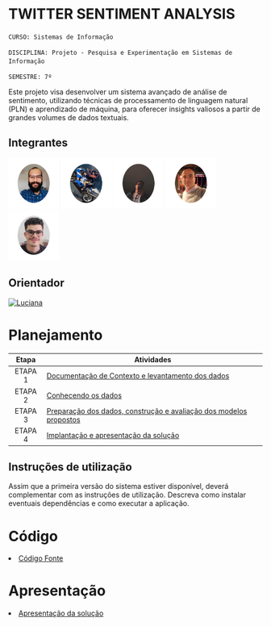 # TWITTER SENTIMENT ANALYSIS

`CURSO: Sistemas de Informação`

`DISCIPLINA: Projeto - Pesquisa e Experimentação em Sistemas de Informação`

`SEMESTRE: 7º`

Este projeto visa desenvolver um sistema avançado de análise de sentimento, utilizando técnicas de processamento de linguagem natural (PLN) e aprendizado de máquina, para oferecer insights valiosos a partir de grandes volumes de dados textuais.

## Integrantes

<a href="https://github.com/alonso-boj" title="Alonso Batista de Oliveira Junior" rel="nofollow"><img src="docs/img/alonso.png" alt="Alonso" data-canonical-src="https://github.com/alonso-boj" width="100vw"/></a>
<a href="https://github.com/Dande06" title="André Moreira de Carvalho" rel="nofollow"><img src="docs/img/andre.png" alt="Andre" data-canonical-src="https://github.com/Dande06" width="100vw"/></a>
<a href="https://github.com/gstvcastroc" title="Gustavo Castro Candeia" rel="nofollow"><img src="docs/img/gustavo.png" alt="Gustavo" data-canonical-src="https://github.com/gstvcastroc" width="100vw"/></a>
<a href="https://github.com/halexmaciel" title="Halex Maciel Silva Vieira" rel="nofollow"><img src="docs/img/halex.png" alt="Halex" data-canonical-src="https://github.com/halexmaciel" width="100vw"/></a>
<a href="https://github.com/WelbertJr" title="Welbert Luiz Silva Junior" rel="nofollow"><img src="docs/img/welbert.png" alt="Welbert" data-canonical-src="https://github.com/WelbertJr" width="100vw"/></a>


## Orientador

<a href="https://github.com/ldenardin" title="Luciana de Nardin" rel="nofollow"><img src="docs/img/luciana.jpge" alt="Luciana" data-canonical-src="https://github.com/ldenardin" width="100vw"/></a>

# Planejamento

| Etapa         | Atividades |
|  :----:   | ----------- |
| ETAPA 1         |[Documentação de Contexto e levantamento dos dados](docs/contexto.md) <br> |
| ETAPA 2         |[Conhecendo os dados](docs/conhecendo-dados.md) <br> |
| ETAPA 3         |[Preparação dos dados, construção e avaliação dos modelos propostos](docs/construindo-modelos.md) |
| ETAPA 4        |[Implantação e apresentação da solução](docs/implantação-apresentacao.md) <br>  |

## Instruções de utilização

Assim que a primeira versão do sistema estiver disponível, deverá complementar com as instruções de utilização. Descreva como instalar eventuais dependências e como executar a aplicação.

# Código

<li><a href="src/README.md"> Código Fonte</a></li>

# Apresentação

<li><a href="presentation/README.md"> Apresentação da solução</a></li>
